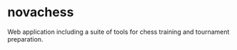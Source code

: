 # novachess
Web application including a suite of tools for chess training and tournament preparation.
